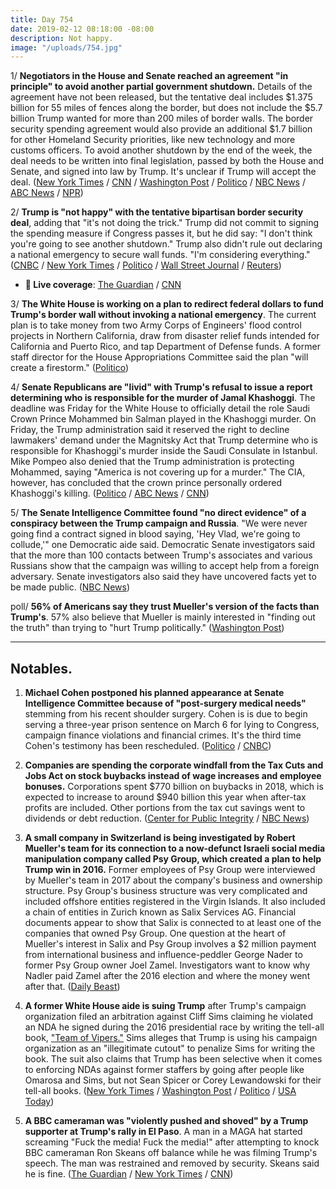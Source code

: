 ```yaml
---
title: Day 754
date: 2019-02-12 08:18:00 -08:00
description: Not happy.
image: "/uploads/754.jpg"
---
```


1/ **Negotiators in the House and Senate reached an agreement "in principle" to avoid another partial government shutdown.** Details of the agreement have not been released, but the tentative deal includes $1.375 billion for 55 miles of fences along the border, but does not include the $5.7 billion Trump wanted for more than 200 miles of border walls. The border security spending agreement would also provide an additional $1.7 billion for other Homeland Security priorities, like new technology and more customs officers. To avoid another shutdown by the end of the week, the deal needs to be written into final legislation, passed by both the House and Senate, and signed into law by Trump. It's unclear if Trump will accept the deal. ([New York Times](https://www.nytimes.com/2019/02/11/us/politics/shutdown-deal.html) / [CNN](https://www.cnn.com/2019/02/11/politics/shutdown-negotiations-agreement-reached-congress-border-security/index.html) / [Washington Post](http://www.washingtonpost.com/business/economy/top-lawmakers-meet-to-revive-stalled-border-talks-with-shutdown-days-away/2019/02/11/3cd0fc1a-2dff-11e9-813a-0ab2f17e305b_story.html) / [Politico](https://www.politico.com/story/2019/02/11/shutdown-congress-border-security-1163824) / [NBC News](https://www.nbcnews.com/politics/congress/top-appropriators-meet-over-stalled-border-talks-shutdown-deadline-approaches-n970046) / [ABC News](https://abcnews.go.com/Politics/negotiators-reach-agreement-principle-avoid-government-shutdown/story?id=61007755) / [NPR](https://www.npr.org/2019/02/11/693751614/agreement-in-principle-reached-on-border-security-funding-top-republican-says))

2/ **Trump is "not happy" with the tentative bipartisan border security deal**, adding that "it's not doing the trick." Trump did not commit to signing the spending measure if Congress passes it, but he did say: "I don't think you're going to see another shutdown." Trump also didn't rule out declaring a national emergency to secure wall funds. "I'm considering everything." ([CNBC](https://www.cnbc.com/2019/02/12/trump-addresses-border-security-deal-to-avoid-government-shutdown.html) / [New York Times](https://www.nytimes.com/2019/02/12/us/politics/shutdown-border-wall-deal.html) / [Politico](https://www.politico.com/story/2019/02/12/trump-says-hes-not-happy-with-bipartisan-deal-to-avert-shutdown-1165766) / [Wall Street Journal](https://www.wsj.com/articles/trump-i-cant-say-im-happy-with-lawmakers-border-security-deal-11549991459) / [Reuters](https://www.reuters.com/article/us-usa-shutdown-trump-whitehouse/trump-another-government-shutdown-unlikely-but-unhappy-about-deal-idUSKCN1Q123G?il=0))

* **🔴 Live coverage**: [The Guardian](https://www.theguardian.com/us-news/live/2019/feb/12/trump-news-shutdown-latest-live-updates-us-politics-today) / [CNN](https://www.cnn.com/politics/live-news/government-shutdown-february-2019/h_354fe378d923b05929f4023804a4a8cc) 

3/ **The White House is working on a plan to redirect federal dollars to fund Trump's border wall without invoking a national emergency**. The current plan is to take money from two Army Corps of Engineers' flood control projects in Northern California, draw from disaster relief funds intended for California and Puerto Rico, and tap Department of Defense funds. A former staff director for the House Appropriations Committee said the plan "will create a firestorm." ([Politico](https://www.politico.com/story/2019/02/11/mick-mulvaney-border-wall-funds-1163996))

4/ **Senate Republicans are "livid" with Trump's refusal to issue a report determining who is responsible for the murder of Jamal Khashoggi**. The deadline was Friday for the White House to officially detail the role Saudi Crown Prince Mohammed bin Salman played in the Khashoggi murder. On Friday, the Trump administration said it reserved the right to decline lawmakers' demand under the Magnitsky Act that Trump determine who is responsible for Khashoggi's murder inside the Saudi Consulate in Istanbul. Mike Pompeo also denied that the Trump administration is protecting Mohammed, saying "America is not covering up for a murder." The CIA, however, has concluded that the crown prince personally ordered Khashoggi's killing. ([Politico](https://www.politico.com/story/2019/02/11/gop-trump-ignored-khashoggi-report-1164487) / [ABC News](https://abcnews.go.com/Politics/pompeo-denies-trump-admin-covering-murder-washington-post/story?id=60993938) / [CNN](https://www.cnn.com/2019/02/11/politics/khashoggi-pressure-trump-cover-up/index.html))

5/ **The Senate Intelligence Committee found "no direct evidence" of a conspiracy between the Trump campaign and Russia**. "We were never going find a contract signed in blood saying, 'Hey Vlad, we're going to collude,'" one Democratic aide said. Democratic Senate investigators said that the more than 100 contacts between Trump's associates and various Russians show that the campaign was willing to accept help from a foreign adversary. Senate investigators also said they have uncovered facts yet to be made public. ([NBC News](https://www.nbcnews.com/politics/congress/senate-has-uncovered-no-direct-evidence-conspiracy-between-trump-campaign-n970536))

poll/ **56% of Americans say they trust Mueller's version of the facts than Trump's**. 57% also believe that Mueller is mainly interested in "finding out the truth" than trying to "hurt Trump politically." ([Washington Post](https://www.washingtonpost.com/world/national-security/americans-view-mueller-as-more-credible-than-trump-but-views-of-his-probe-are-scattered/2019/02/11/dbf4b146-2e14-11e9-86ab-5d02109aeb01_story.html))

---

## Notables.

1. **Michael Cohen postponed his planned appearance at Senate Intelligence Committee because of "post-surgery medical needs"** stemming from his recent shoulder surgery. Cohen is is due to begin serving a three-year prison sentence on March 6 for lying to Congress, campaign finance violations and financial crimes. It's the third time Cohen's testimony has been rescheduled. ([Politico](https://www.politico.com/story/2019/02/11/michael-cohen-senate-testimony-delayed-1163861) / [CNBC](https://www.cnbc.com/2019/02/11/-michael-cohen-postpones-appearance-at-senate-intelligence-committee-.html))

2. **Companies are spending the corporate windfall from the Tax Cuts and Jobs Act on stock buybacks instead of wage increases and employee bonuses.** Corporations spent $770 billion on buybacks in 2018, which is expected to increase to around $940 billion this year when after-tax profits are included. Other portions from the tax cut savings went to dividends or debt reduction. ([Center for Public Integrity](https://publicintegrity.org/business/taxes/trumps-tax-cuts/last-year-some-bonuses-some-pay-raises-this-year-not-so-much/) / [NBC News](https://www.nbcnews.com/politics/congress/big-businesses-promised-wage-hikes-trump-s-tax-cuts-what-n970081))

3. **A small company in Switzerland is being investigated by Robert Mueller's team for its connection to a now-defunct Israeli social media manipulation company called Psy Group, which created a plan to help Trump win in 2016.** Former employees of Psy Group were interviewed by Mueller's team in 2017 about the company's business and ownership structure. Psy Group's business structure was very complicated and included offshore entities registered in the Virgin Islands. It also included a chain of entities in Zurich known as Salix Services AG. Financial documents appear to show that Salix is connected to at least one of the companies that owned Psy Group. One question at the heart of Mueller's interest in Salix and Psy Group involves a $2 million payment from international business and influence-peddler George Nader to former Psy Group owner Joel Zamel. Investigators want to know why Nadler paid Zamel after the 2016 election and where the money went after that. ([Daily Beast](https://www.thedailybeast.com/swiss-mystery-company-is-at-the-heart-of-a-mueller-puzzle))

4. **A former White House aide is suing Trump** after Trump's campaign organization filed an arbitration against Cliff Sims claiming he violated an NDA he signed during the 2016 presidential race by writing the tell-all book, ["Team of Vipers."](https://amzn.to/2SLXIrH) Sims alleges that Trump is using his campaign organization as an "illegitimate cutout" to penalize Sims for writing the book. The suit also claims that Trump has been selective when it comes to enforcing NDAs against former staffers by going after people like Omarosa and Sims, but not Sean Spicer or Corey Lewandowski for their tell-all books. ([New York Times](https://www.nytimes.com/2019/02/11/us/politics/cliff-sims-book-lawsuit.html) / [Washington Post](https://www.washingtonpost.com/politics/former-white-house-aide-cliff-sims-sues-trump-after-attack-over-tell-all-book/2019/02/11/2514c286-2e55-11e9-86ab-5d02109aeb01_story.html) / [Politico](https://www.politico.com/story/2019/02/11/cliff-sims-sues-trump-1164558) / [USA Today](https://www.usatoday.com/story/news/politics/2019/02/12/ex-white-house-aide-cliff-sims-sues-trump/2845124002/))

5. **A BBC cameraman was "violently pushed and shoved" by a Trump supporter at Trump's rally in El Paso**. A man in a MAGA hat started screaming "Fuck the media! Fuck the media!" after attempting to knock BBC cameraman Ron Skeans off balance while he was filming Trump's speech. The man was restrained and removed by security. Skeans said he is fine. ([The Guardian](https://www.theguardian.com/media/2019/feb/12/bbc-cameraman-shoved-and-abused-at-trump-rally-in-el-paso) / [New York Times](https://www.nytimes.com/2019/02/12/us/politics/trump-rally-bbc-cameraman.html) / [CNN](https://www.cnn.com/2019/02/12/media/bbc-camera-man-attack-trump-rally-scli/index.html))
